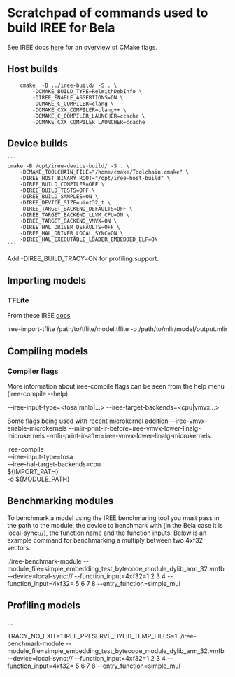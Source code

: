 # Scratchpad of commands used to build IREE for Bela

See IREE docs [here](https://github.com/iree-org/iree/blob/main/docs/developers/get_started/cmake_options_and_variables.md) for an overview of CMake flags.

## Host builds
```
	cmake  -B ../iree-build/ -S . \
	    -DCMAKE_BUILD_TYPE=RelWithDebInfo \
	    -DIREE_ENABLE_ASSERTIONS=ON \
	    -DCMAKE_C_COMPILER=clang \
	    -DCMAKE_CXX_COMPILER=clang++ \
	    -DCMAKE_C_COMPILER_LAUNCHER=ccache \
	    -DCMAKE_CXX_COMPILER_LAUNCHER=ccache
```
## Device builds

	```
	cmake -B /opt/iree-device-build/ -S . \
		-DCMAKE_TOOLCHAIN_FILE="/home/cmake/Toolchain.cmake" \
		-DIREE_HOST_BINARY_ROOT="/opt/iree-host-build" \
		-DIREE_BUILD_COMPILER=OFF \
		-DIREE_BUILD_TESTS=OFF \
		-DIREE_BUILD_SAMPLES=ON \
		-DIREE_DEVICE_SIZE=uint32_t \
		-DIREE_TARGET_BACKEND_DEFAULTS=OFF \
		-DIREE_TARGET_BACKEND_LLVM_CPU=ON \
		-DIREE_TARGET_BACKEND_VMVX=ON \
		-DIREE_HAL_DRIVER_DEFAULTS=OFF \
		-DIREE_HAL_DRIVER_LOCAL_SYNC=ON \
		-DIREE_HAL_EXECUTABLE_LOADER_EMBEDDED_ELF=ON
	```
Add -DIREE_BUILD_TRACY=ON for profiling support.

## Importing models

### TFLite
From these IREE [docs](https://iree-org.github.io/iree/getting-started/tflite/)

iree-import-tflite /path/to/tflite/model.tflite -o /path/to/mlir/model/output.mlir


## Compiling models

### Compiler flags

More information about iree-compile flags can be seen from the help menu (iree-compile --help). 

--iree-input-type=<tosa|mhlo|...>
--iree-target-backends=<cpu|vmvx...>


Some flags being used with recent microkernel addition
--iree-vmvx-enable-microkernels
--mlir-print-ir-before=iree-vmvx-lower-linalg-microkernels --mlir-print-ir-after=iree-vmvx-lower-linalg-microkernels

iree-compile \
    --iree-input-type=tosa \
    --iree-hal-target-backends=cpu \
    ${IMPORT_PATH} \
    -o ${MODULE_PATH}

## Benchmarking modules

To benchmark a model using the IREE benchmaring tool you must pass in the path to the module, the device to benchmark with (in the Bela case it is local-sync://), the function name and the function inputs. Below is an example command for benchmarking a multiply between two 4xf32 vectors.

./iree-benchmark-module --module_file=simple_embedding_test_bytecode_module_dylib_arm_32.vmfb --device=local-sync:// --function_input=4xf32=1 2 3 4 --function_input=4xf32= 5 6 7 8 --entry_function=simple_mul

## Profiling models

...

TRACY_NO_EXIT=1 IREE_PRESERVE_DYLIB_TEMP_FILES=1 ./iree-benchmark-module --module_file=simple_embedding_test_bytecode_module_dylib_arm_32.vmfb --device=local-sync:// --function_input=4xf32=1 2 3 4 --function_input=4xf32= 5 6 7 8 --entry_function=simple_mul

